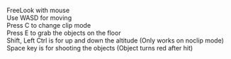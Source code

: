 FreeLook with mouse<br>
Use WASD for moving<br>
Press C to change clip mode<br>
Press E to grab the objects on the floor<br>
Shift, Left Ctrl is for up and down the altitude (Only works on noclip mode)<br>
Space key is for shooting the objects (Object turns red after hit)<br>
